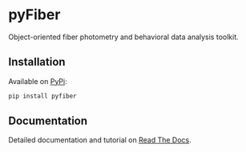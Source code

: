 # pyFiber

Object-oriented fiber photometry and behavioral data analysis toolkit.

## Installation

Available on [PyPi](https://pypi.org/project/pyfiber/):
```bash
pip install pyfiber
```

## Documentation

Detailed documentation and tutorial on [Read The Docs](https://pyfiber.readthedocs.io/en/latest/).
